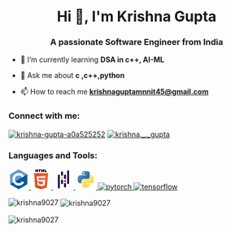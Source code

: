 <h1 align="center">Hi 👋, I'm Krishna Gupta</h1>
<h3 align="center">A passionate Software Engineer from India</h3>

- 🌱 I’m currently learning **DSA in c++, AI-ML**

- 💬 Ask me about **c ,c++,python**

- 📫 How to reach me **krishnaguptamnnit45@gmail.com**

<h3 align="left">Connect with me:</h3>
<p align="left">
<a href="https://linkedin.com/in/krishna-gupta-a0a525252" target="blank"><img align="center" src="https://raw.githubusercontent.com/rahuldkjain/github-profile-readme-generator/master/src/images/icons/Social/linked-in-alt.svg" alt="krishna-gupta-a0a525252" height="30" width="40" /></a>
<a href="https://instagram.com/krishna._._gupta" target="blank"><img align="center" src="https://raw.githubusercontent.com/rahuldkjain/github-profile-readme-generator/master/src/images/icons/Social/instagram.svg" alt="krishna._._gupta" height="30" width="40" /></a>
</p>

<h3 align="left">Languages and Tools:</h3>
<p align="left"> <a href="https://www.cprogramming.com/" target="_blank" rel="noreferrer"> <img src="https://raw.githubusercontent.com/devicons/devicon/master/icons/c/c-original.svg" alt="c" width="40" height="40"/> </a> <a href="https://www.w3.org/html/" target="_blank" rel="noreferrer"> <img src="https://raw.githubusercontent.com/devicons/devicon/master/icons/html5/html5-original-wordmark.svg" alt="html5" width="40" height="40"/> </a> <a href="https://pandas.pydata.org/" target="_blank" rel="noreferrer"> <img src="https://raw.githubusercontent.com/devicons/devicon/2ae2a900d2f041da66e950e4d48052658d850630/icons/pandas/pandas-original.svg" alt="pandas" width="40" height="40"/> </a> <a href="https://www.python.org" target="_blank" rel="noreferrer"> <img src="https://raw.githubusercontent.com/devicons/devicon/master/icons/python/python-original.svg" alt="python" width="40" height="40"/> </a> <a href="https://pytorch.org/" target="_blank" rel="noreferrer"> <img src="https://www.vectorlogo.zone/logos/pytorch/pytorch-icon.svg" alt="pytorch" width="40" height="40"/> </a> <a href="https://www.tensorflow.org" target="_blank" rel="noreferrer"> <img src="https://www.vectorlogo.zone/logos/tensorflow/tensorflow-icon.svg" alt="tensorflow" width="40" height="40"/> </a> </p>

<p><img align="left" src="https://github-readme-stats.vercel.app/api/top-langs?username=krishna9027&show_icons=true&locale=en&layout=compact" alt="krishna9027" /></p>

<p>&nbsp;<img align="center" src="https://github-readme-stats.vercel.app/api?username=krishna9027&show_icons=true&locale=en" alt="krishna9027" /></p>

<p><img align="center" src="https://github-readme-streak-stats.herokuapp.com/?user=krishna9027&" alt="krishna9027" /></p>
